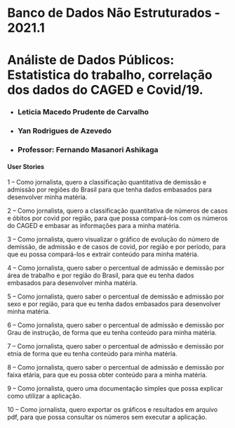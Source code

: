 # Banco de Dados Não Estruturados - 2021.1

# Análiste de Dados Públicos: Estatistica do trabalho, correlação dos dados do CAGED e Covid/19. 

- ### Leticia Macedo Prudente de Carvalho
- ### Yan Rodrigues de Azevedo
- ### Professor: Fernando Masanori Ashikaga

#### User Stories

1 – Como jornalista, quero a classificação quantitativa de demissão e admissão por regiões do Brasil para que tenha dados embasados para desenvolver minha matéria.

2 – Como jornalista, quero a classificação quantitativa de números de casos e óbitos por covid por região, para que possa compará-los com os números do CAGED e embasar as informações para a minha matéria.

3 – Como jornalista, quero visualizar o gráfico de evolução do número de demissão, de admissão e de casos de covid, por região e por período, para que eu possa compará-los e extrair conteúdo para minha matéria.

4 – Como jornalista, quero saber o percentual de admissão e demissão por área de trabalho e por região do Brasil, para que eu tenha dados embasados para desenvolver minha matéria.

5 – Como jornalista, quero saber o percentual de demissão e admissão por sexo e por região, para que eu tenha dados embasados para desenvolver minha matéria.

6 – Como jornalista, quero saber o percentual de admissão e demissão por Grau de instrução, de forma que eu tenha conteúdo para minha matéria.

7 – Como jornalista, quero saber o percentual de admissão e demissão por etnia de forma que eu tenha conteúdo para minha matéria.

8 – Como jornalista, quero saber o percentual de admissão e demissão por faixa etária, para que eu possa obter conteúdo para a minha matéria. 

9 – Como jornalista, quero uma documentação simples que possa explicar como utilizar a aplicação.

10 – Como jornalista, quero exportar os gráficos e resultados em arquivo pdf, para que possa consultar os números sem executar a aplicação. 
